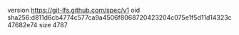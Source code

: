 version https://git-lfs.github.com/spec/v1
oid sha256:d811d6cb4774c577ca9a4506f8068720423204c075e1f5d11d14323c47682e74
size 4787
